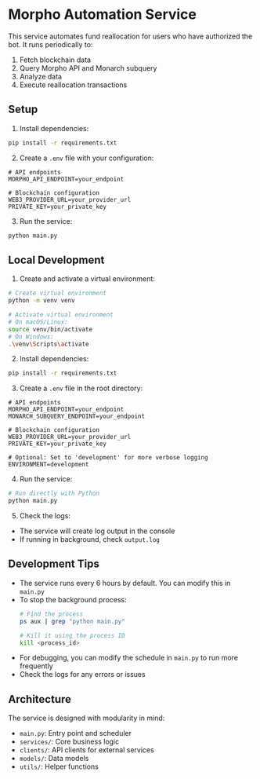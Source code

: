 # Morpho Automation Service

This service automates fund reallocation for users who have authorized the bot. It runs periodically to:
1. Fetch blockchain data
2. Query Morpho API and Monarch subquery
3. Analyze data
4. Execute reallocation transactions

## Setup

1. Install dependencies:
```bash
pip install -r requirements.txt
```

2. Create a `.env` file with your configuration:
```
# API endpoints
MORPHO_API_ENDPOINT=your_endpoint

# Blockchain configuration
WEB3_PROVIDER_URL=your_provider_url
PRIVATE_KEY=your_private_key
```

3. Run the service:
```bash
python main.py
```

## Local Development

1. Create and activate a virtual environment:
```bash
# Create virtual environment
python -m venv venv

# Activate virtual environment
# On macOS/Linux:
source venv/bin/activate
# On Windows:
.\venv\Scripts\activate
```

2. Install dependencies:
```bash
pip install -r requirements.txt
```

3. Create a `.env` file in the root directory:
```env
# API endpoints
MORPHO_API_ENDPOINT=your_endpoint
MONARCH_SUBQUERY_ENDPOINT=your_endpoint

# Blockchain configuration
WEB3_PROVIDER_URL=your_provider_url
PRIVATE_KEY=your_private_key

# Optional: Set to 'development' for more verbose logging
ENVIRONMENT=development
```

4. Run the service:
```bash
# Run directly with Python
python main.py
```

5. Check the logs:
- The service will create log output in the console
- If running in background, check `output.log`

## Development Tips

- The service runs every 6 hours by default. You can modify this in `main.py`
- To stop the background process:
  ```bash
  # Find the process
  ps aux | grep "python main.py"
  
  # Kill it using the process ID
  kill <process_id>
  ```
- For debugging, you can modify the schedule in `main.py` to run more frequently
- Check the logs for any errors or issues

## Architecture

The service is designed with modularity in mind:
- `main.py`: Entry point and scheduler
- `services/`: Core business logic
- `clients/`: API clients for external services
- `models/`: Data models
- `utils/`: Helper functions
